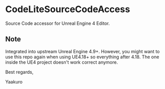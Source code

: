# CodeLiteSourceCodeAccess

Source Code accessor for Unreal Engine 4 Editor. 

## Note
Integrated into upstream Unreal Engine 4.9+. However, you might want to use this repo again when using UE4.18+ so everything after 4.18. The one inside the UE4 project doesn't work correct anymore.

Best regards,

Yaakuro
